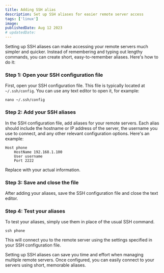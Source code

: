 ```yaml
---
title: Adding SSH alias
description: Set up SSH aliases for easier remote server access
tags: ['linux']
image:
publishedDate: Aug 12 2023
# updatedDate:
---
```


Setting up SSH aliases can make accessing your remote servers much simpler and quicker. Instead of remembering and typing out lengthy commands, you can create short, easy-to-remember aliases. Here's how to do it:

### Step 1: Open your SSH configuration file

First, open your SSH configuration file. This file is typically located at `~/.ssh/config`. You can use any text editor to open it, for example:

```shell
nano ~/.ssh/config
```

### Step 2: Add your SSH aliases

In the SSH configuration file, add aliases for your remote servers. Each alias should include the hostname or IP address of the server, the username you use to connect, and any other relevant configuration options. Here's an example:

```
Host phone
    HostName 192.168.1.100
    User username
    Port 2222
```

Replace with your actual information.

### Step 3: Save and close the file

After adding your aliases, save the SSH configuration file and close the text editor.

### Step 4: Test your aliases

To test your aliases, simply use them in place of the usual SSH command.

```shell
ssh phone
```

This will connect you to the remote server using the settings specified in your SSH configuration file.

Setting up SSH aliases can save you time and effort when managing multiple remote servers. Once configured, you can easily connect to your servers using short, memorable aliases.
